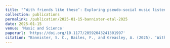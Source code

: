 ```yaml
---
title: "‘With friends like these’: Exploring pseudo-social music listening experiences"
collection: publications
permalink: /publication/2025-01-15-bannister-etal-2025
date: 2025-01-15
venue: 'Music and Science'
paperurl: 'https://doi.org/10.1177/20592043241301997'
citation: "Bannister, S. C., Bailes, F., and Greasley, A. (2025). ‘With friends like these’: Exploring pseudo-social music listening experiences. Music and Science. Doi: 10.1177/20592043241301997."
---
```

